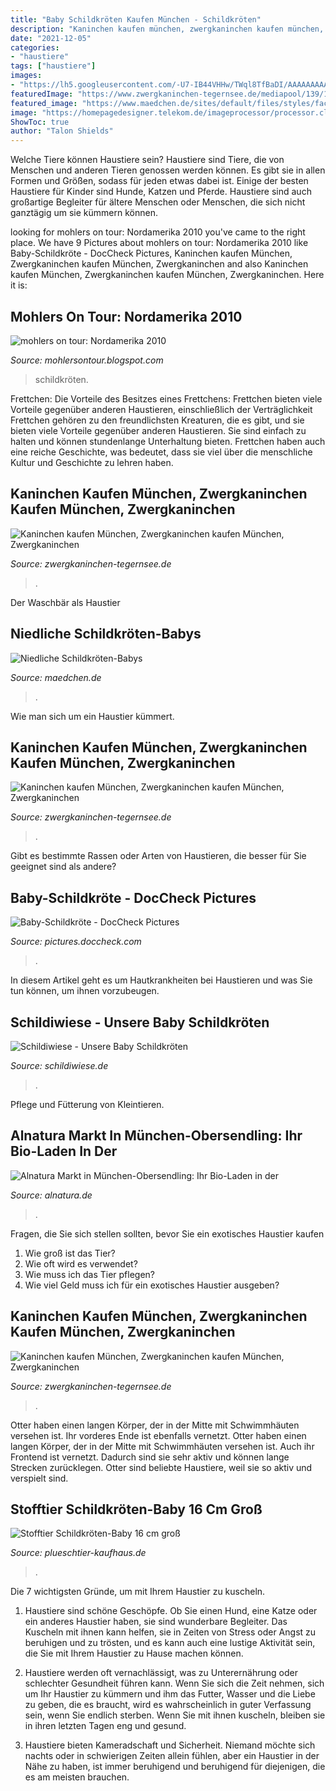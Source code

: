 ```yaml
---
title: "Baby Schildkröten Kaufen München - Schildkröten"
description: "Kaninchen kaufen münchen, zwergkaninchen kaufen münchen, zwergkaninchen"
date: "2021-12-05"
categories:
- "haustiere"
tags: ["haustiere"]
images:
- "https://lh5.googleusercontent.com/-U7-IB44VHHw/TWql8TfBaDI/AAAAAAAAAJ8/ukPCCJu6YmM/s1600/0250+Baby+Schildkr%25C3%25B6te+Melbourne+Beach+Florida+10.2010+DSC02655.JPG"
featuredImage: "https://www.zwergkaninchen-tegernsee.de/mediapool/139/1397032/resources/34652586.JPG"
featured_image: "https://www.maedchen.de/sites/default/files/styles/facebook/public/images/2016/11/12/58409_18393829_fb930f4bd0.jpg"
image: "https://homepagedesigner.telekom.de/imageprocessor/processor.cls/CMTOI/cm4all/com/widgets/PhotoToi/12/92/68/31/1445e6527eb/scale_1200_0%3Bdonotenlarge/1445e6527eb"
ShowToc: true
author: "Talon Shields"
---
```



Welche Tiere können Haustiere sein?
Haustiere sind Tiere, die von Menschen und anderen Tieren genossen werden können. Es gibt sie in allen Formen und Größen, sodass für jeden etwas dabei ist. Einige der besten Haustiere für Kinder sind Hunde, Katzen und Pferde. Haustiere sind auch großartige Begleiter für ältere Menschen oder Menschen, die sich nicht ganztägig um sie kümmern können.

	

		
looking for mohlers on tour: Nordamerika 2010 you've came to the right place. We have 9 Pictures about mohlers on tour: Nordamerika 2010 like Baby-Schildkröte - DocCheck Pictures, Kaninchen kaufen München, Zwergkaninchen kaufen München, Zwergkaninchen and also Kaninchen kaufen München, Zwergkaninchen kaufen München, Zwergkaninchen. Here it is:
		
    
## Mohlers On Tour: Nordamerika 2010

<img loading=lazy src="https://lh5.googleusercontent.com/-U7-IB44VHHw/TWql8TfBaDI/AAAAAAAAAJ8/ukPCCJu6YmM/s1600/0250+Baby+Schildkr%25C3%25B6te+Melbourne+Beach+Florida+10.2010+DSC02655.JPG" onerror="this.onerror=null;this.src='https://tse4.mm.bing.net/th?id=OIP.7AOKp70WAIXN9s4uOTLNPwHaE7&amp;pid=15.1';" alt="mohlers on tour: Nordamerika 2010">

_Source: mohlersontour.blogspot.com_

>schildkröten. 

	

Frettchen: Die Vorteile des Besitzes eines Frettchens: Frettchen bieten viele Vorteile gegenüber anderen Haustieren, einschließlich der Verträglichkeit
Frettchen gehören zu den freundlichsten Kreaturen, die es gibt, und sie bieten viele Vorteile gegenüber anderen Haustieren. Sie sind einfach zu halten und können stundenlange Unterhaltung bieten. Frettchen haben auch eine reiche Geschichte, was bedeutet, dass sie viel über die menschliche Kultur und Geschichte zu lehren haben.

    
## Kaninchen Kaufen München, Zwergkaninchen Kaufen München, Zwergkaninchen

<img loading=lazy src="http://zwergkaninchen-tegernsee.de/mediapool/139/1397032/resources/31394326.jpg" onerror="this.onerror=null;this.src='https://tse3.mm.bing.net/th?id=OIP._iv5j_jbdZiiCsEDIZgu1wHaFj&amp;pid=15.1';" alt="Kaninchen kaufen München, Zwergkaninchen kaufen München, Zwergkaninchen">

_Source: zwergkaninchen-tegernsee.de_

>. 

	

Der Waschbär als Haustier

    
## Niedliche Schildkröten-Babys

<img loading=lazy src="https://www.maedchen.de/sites/default/files/styles/facebook/public/images/2016/11/12/58409_18393829_fb930f4bd0.jpg" onerror="this.onerror=null;this.src='https://tse1.mm.bing.net/th?id=OIP.VRKBs7QzgkYzJbw-oYIyQwHaEK&amp;pid=15.1';" alt="Niedliche Schildkröten-Babys">

_Source: maedchen.de_

>. 

	

Wie man sich um ein Haustier kümmert.

    
## Kaninchen Kaufen München, Zwergkaninchen Kaufen München, Zwergkaninchen

<img loading=lazy src="https://www.zwergkaninchen-tegernsee.de/mediapool/139/1397032/resources/31944352.jpg" onerror="this.onerror=null;this.src='https://tse4.mm.bing.net/th?id=OIP.nx-GvHSJC4UH5Z5HNhqcbQHaFj&amp;pid=15.1';" alt="Kaninchen kaufen München, Zwergkaninchen kaufen München, Zwergkaninchen">

_Source: zwergkaninchen-tegernsee.de_

>. 

	

Gibt es bestimmte Rassen oder Arten von Haustieren, die besser für Sie geeignet sind als andere?

    
## Baby-Schildkröte - DocCheck Pictures

<img loading=lazy src="https://dccdn.de/pictures.doccheck.com/images/7f1/be0/7f1be01d98c3ecca7bfc082e877c7e79/51487/m_1407850849.jpg" onerror="this.onerror=null;this.src='https://tse2.mm.bing.net/th?id=OIP.AFCWYmwFOIisfSzE9B2m6QHaFj&amp;pid=15.1';" alt="Baby-Schildkröte - DocCheck Pictures">

_Source: pictures.doccheck.com_

>. 

	

In diesem Artikel geht es um Hautkrankheiten bei Haustieren und was Sie tun können, um ihnen vorzubeugen.

    
## Schildiwiese - Unsere Baby Schildkröten

<img loading=lazy src="https://homepagedesigner.telekom.de/imageprocessor/processor.cls/CMTOI/cm4all/com/widgets/PhotoToi/12/92/68/31/1445e6527eb/scale_1200_0%3Bdonotenlarge/1445e6527eb" onerror="this.onerror=null;this.src='https://tse1.mm.bing.net/th?id=OIP.kNjzUxFNLzlqUT4I4VyuqwHaFj&amp;pid=15.1';" alt="Schildiwiese - Unsere Baby Schildkröten">

_Source: schildiwiese.de_

>. 

	

Pflege und Fütterung von Kleintieren.

    
## Alnatura Markt In München-Obersendling: Ihr Bio-Laden In Der

<img loading=lazy src="https://www.alnatura.de/-/media/Alnatura/B2C/Bilder/maerkte/marktdetailseiten/M046_Muenchen_Sendling/Alnatura_Super_Natur_Markt_Muenchen-Sendling_M046_2400x1350px.jpg" onerror="this.onerror=null;this.src='https://tse2.mm.bing.net/th?id=OIP.JvJsxrqCD43vxRSoOsSazwHaEK&amp;pid=15.1';" alt="Alnatura Markt in München-Obersendling: Ihr Bio-Laden in der">

_Source: alnatura.de_

>. 

	

Fragen, die Sie sich stellen sollten, bevor Sie ein exotisches Haustier kaufen
1. Wie groß ist das Tier?
2. Wie oft wird es verwendet?
3. Wie muss ich das Tier pflegen?
4. Wie viel Geld muss ich für ein exotisches Haustier ausgeben?

    
## Kaninchen Kaufen München, Zwergkaninchen Kaufen München, Zwergkaninchen

<img loading=lazy src="https://www.zwergkaninchen-tegernsee.de/mediapool/139/1397032/resources/34652586.JPG" onerror="this.onerror=null;this.src='https://tse1.mm.bing.net/th?id=OIP.ZHtb5wbZ1z-3qMSkNInqwwHaFj&amp;pid=15.1';" alt="Kaninchen kaufen München, Zwergkaninchen kaufen München, Zwergkaninchen">

_Source: zwergkaninchen-tegernsee.de_

>. 

	

Otter haben einen langen Körper, der in der Mitte mit Schwimmhäuten versehen ist. Ihr vorderes Ende ist ebenfalls vernetzt.
Otter haben einen langen Körper, der in der Mitte mit Schwimmhäuten versehen ist. Auch ihr Frontend ist vernetzt. Dadurch sind sie sehr aktiv und können lange Strecken zurücklegen. Otter sind beliebte Haustiere, weil sie so aktiv und verspielt sind.

    
## Stofftier Schildkröten-Baby 16 Cm Groß

<img loading=lazy src="https://www.plueschtier-kaufhaus.de/images/65716schildkroete2fachsort.16cmebo212rt8_132.jpg" onerror="this.onerror=null;this.src='https://tse3.mm.bing.net/th?id=OIP.Or5deOwwcuzAGfC3ByN9NAHaFR&amp;pid=15.1';" alt="Stofftier Schildkröten-Baby 16 cm groß">

_Source: plueschtier-kaufhaus.de_

>. 

	

Die 7 wichtigsten Gründe, um mit Ihrem Haustier zu kuscheln.
1. Haustiere sind schöne Geschöpfe. Ob Sie einen Hund, eine Katze oder ein anderes Haustier haben, sie sind wunderbare Begleiter. Das Kuscheln mit ihnen kann helfen, sie in Zeiten von Stress oder Angst zu beruhigen und zu trösten, und es kann auch eine lustige Aktivität sein, die Sie mit Ihrem Haustier zu Hause machen können.
2. Haustiere werden oft vernachlässigt, was zu Unterernährung oder schlechter Gesundheit führen kann. Wenn Sie sich die Zeit nehmen, sich um Ihr Haustier zu kümmern und ihm das Futter, Wasser und die Liebe zu geben, die es braucht, wird es wahrscheinlich in guter Verfassung sein, wenn Sie endlich sterben. Wenn Sie mit ihnen kuscheln, bleiben sie in ihren letzten Tagen eng und gesund.

3. Haustiere bieten Kameradschaft und Sicherheit. Niemand möchte sich nachts oder in schwierigen Zeiten allein fühlen, aber ein Haustier in der Nähe zu haben, ist immer beruhigend und beruhigend für diejenigen, die es am meisten brauchen.

